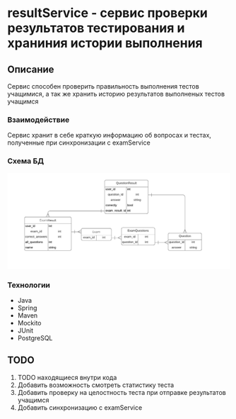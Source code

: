 # resultService - сервис проверки результатов тестирования и храниния истории выполнения

## Описание
 Сервис способен проверить правильность выполнения тестов учащимися, а так же хранить историю результатов выполненых тестов учащимся

### Взаимодействие
  Сервис хранит в себе краткую информацию об вопросах и тестах, полученные при синхронизации с examService

### Схема БД

![db_resultService](https://github.com/TurkinDV/ege-skill/blob/8c19b5b414056e0ea37b58bc6f55b60407879736/docs/pic/Database%20ER%20diagram%20resultService.png)

### Технологии
- Java
- Spring
- Maven
- Mockito
- JUnit
- PostgreSQL

## TODO
1. TODO находящиеся внутри кода
2. Добавить возможность смотреть статистику теста
3. Добавить проверку на целостность теста при отправке результатов учащимся
4. Добавить синхронизацию с examService
